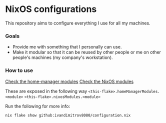 # NixOS configurations

This repository aims to configure everything I use for all my machines.

### Goals

- Provide me with something that I personally can use.
- Make it modular so that it can be reused by other people or me on other people's machines (my company's workstation).

### How to use

[Check the home-manager modules](./home/modules/default.nix)
[Check the NixOS modules](./nixos/modules/default.nix)

These are exposed in the following way
`<this-flake>.homeManagerModules.<module>`
`<this-flake>.nixosModules.<module>`

Run the following for more info:
```bash
nix flake show github:ivandimitrov8080/configuration.nix
```


